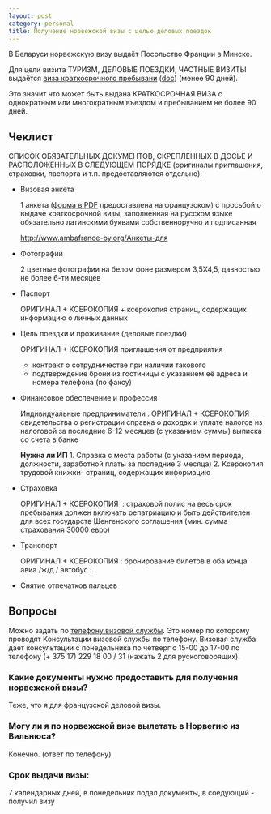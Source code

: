 ```yaml
---
layout: post
category: personal
title: Получение норвежской визы с целью деловых поездок
---
```


В Беларуси норвежскую визу выдаёт Посольство Франции в Минске.

Для цели визита ТУРИЗМ, ДЕЛОВЫЕ ПОЕЗДКИ, ЧАСТНЫЕ ВИЗИТЫ выдаётся [виза краткосрочного пребывани](http://www.ambafrance-by.org/Виза) ([doc](http://www.ambafrance-by.org/IMG/doc/TOURISME-PRIVEE-AFFAIRES-court_sejour-russe.doc)) (менее 90 дней).

Это значит что может быть выдана КРАТКОСРОЧНАЯ ВИЗА с однократным или многократным въездом и пребыванием не более 90 дней.

## Чеклист

СПИСОК ОБЯЗАТЕЛЬНЫХ ДОКУМЕНТОВ, СКРЕПЛЕННЫХ В ДОСЬЕ И РАСПОЛОЖЕННЫХ В СЛЕДУЮЩЕМ ПОРЯДКЕ (оригиналы приглашения, страховки, паспорта и т.п. предоставляются отдельно):

*   Визовая анкета

    1 анкета ([форма в PDF][anketa] предоставлена на французском) с просьбой о выдаче краткосрочной визы, заполненная на русском языке обязательно латинскими буквами собственноручно и подписанная

    http://www.ambafrance-by.org/Анкеты-для

[anketa]: http://www.ambafrance-by.org/IMG/pdf/formulaire_SCH_fr-3.pdf
[anketa-comments]: http://www.ambafrance-by.org/IMG/doc/FormulaireVCS_commentremplir_.doc


*   Фотографии

    2 цветные фотографии на белом фоне размером 3,5X4,5, давностью не более 6-ти месяцев

*   Паспорт

    ОРИГИНАЛ + КСЕРОКОПИЯ + ксерокопия страниц, содержащих информацию о личных данных

*   Цель поездки и проживание (деловые поездки)

    ОРИГИНАЛ + КСЕРОКОПИЯ приглашения от предприятия
    + контракт о сотрудничестве при наличии такового
    + подтверждение брони из гостиницы c указанием её адреса и номера телефона (по факсу)

*   Финансовое обеспечение и профессия

    Индивидуальные предприниматели :
      ОРИГИНАЛ + КСЕРОКОПИЯ свидетельства о регистрации
      справка о доходах и уплате налогов из налоговой за последние 6-12 месяцев (с указанием суммы)
      выписка со счета в банке

    **Нужна ли ИП** 1. Справка с места работы (с указанием периода, должности, заработной платы за последние 3 месяца) 2. Ксерокопия трудовой книжки- страниц, содержащих информацию

*   Страховка

    ОРИГИНАЛ + КСЕРОКОПИЯ  : страховой полис на весь срок пребывания должен включать репатриацию и быть действителен для всех государств Шенгенского соглашения (мин. сумма страхования 30000 евро)

*   Транспорт

    ОРИГИНАЛ + КСЕРОКОПИЯ : бронирование билетов в оба конца авиа /ж/д / автобус :

*   Снятие отпечатков пальцев

## Вопросы

Можно задать по [телефону визовой службы][visa-tel]. Это номер по которому проводят Консультации визовой службы по телефону. Визовая служба дает консультации с понедельника по четверг с 15-00 до 17-00 по телефону (+ 375 17) 229 18 00 / 31 (нажать 2 для рускоговорящих).

### Какие документы нужно предоставить для получения норвежской визы?

Теже, что я для французской деловой визы.

### Могу ли я по норвежской визе вылетать в Норвегию из Вильнюса?

Конечно. (ответ по телефону)

### Срок выдачи визы:

7 календарных дней, в понедельник подал документы, в соедующий - получил визу

[visa-tel]: http://www.ambafrance-by.org/Телефон-визовой